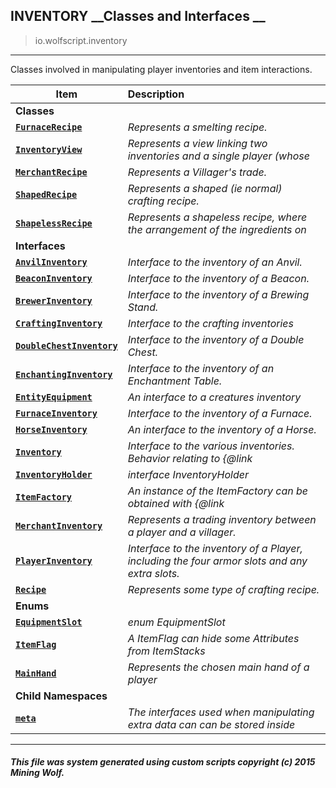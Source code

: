 ## INVENTORY __Classes and Interfaces __

>io.wolfscript.inventory

---

Classes involved in manipulating player inventories and item interactions.

Item | Description   
--- | :--- 
__Classes__|
__[`FurnaceRecipe`](FurnaceRecipe.md)__ | _Represents a smelting recipe._ 
__[`InventoryView`](InventoryView.md)__ | _Represents a view linking two inventories and a single player (whose_ 
__[`MerchantRecipe`](MerchantRecipe.md)__ | _Represents a Villager's trade._ 
__[`ShapedRecipe`](ShapedRecipe.md)__ | _Represents a shaped (ie normal) crafting recipe._ 
__[`ShapelessRecipe`](ShapelessRecipe.md)__ | _Represents a shapeless recipe, where the arrangement of the ingredients on_ 
__Interfaces__|
__[`AnvilInventory`](AnvilInventory.md)__ | _Interface to the inventory of an Anvil._ 
__[`BeaconInventory`](BeaconInventory.md)__ | _Interface to the inventory of a Beacon._ 
__[`BrewerInventory`](BrewerInventory.md)__ | _Interface to the inventory of a Brewing Stand._ 
__[`CraftingInventory`](CraftingInventory.md)__ | _Interface to the crafting inventories_ 
__[`DoubleChestInventory`](DoubleChestInventory.md)__ | _Interface to the inventory of a Double Chest._ 
__[`EnchantingInventory`](EnchantingInventory.md)__ | _Interface to the inventory of an Enchantment Table._ 
__[`EntityEquipment`](EntityEquipment.md)__ | _An interface to a creatures inventory_ 
__[`FurnaceInventory`](FurnaceInventory.md)__ | _Interface to the inventory of a Furnace._ 
__[`HorseInventory`](HorseInventory.md)__ | _An interface to the inventory of a Horse._ 
__[`Inventory`](Inventory.md)__ | _Interface to the various inventories. Behavior relating to {@link_ 
__[`InventoryHolder`](InventoryHolder.md)__ | _interface InventoryHolder_ 
__[`ItemFactory`](ItemFactory.md)__ | _An instance of the ItemFactory can be obtained with {@link_ 
__[`MerchantInventory`](MerchantInventory.md)__ | _Represents a trading inventory between a player and a villager._ 
__[`PlayerInventory`](PlayerInventory.md)__ | _Interface to the inventory of a Player, including the four armor slots and any extra slots._ 
__[`Recipe`](Recipe.md)__ | _Represents some type of crafting recipe._ 
__Enums__|
__[`EquipmentSlot`](EquipmentSlot.md)__ | _enum EquipmentSlot_ 
__[`ItemFlag`](ItemFlag.md)__ | _A ItemFlag can hide some Attributes from ItemStacks_ 
__[`MainHand`](MainHand.md)__ | _Represents the chosen main hand of a player_ 
__Child Namespaces__|
__[`meta`](meta/0.md)__ | _The interfaces used when manipulating extra data can can be stored inside_ 



---



##### This file was system generated using custom scripts copyright (c) 2015 Mining Wolf.
	

